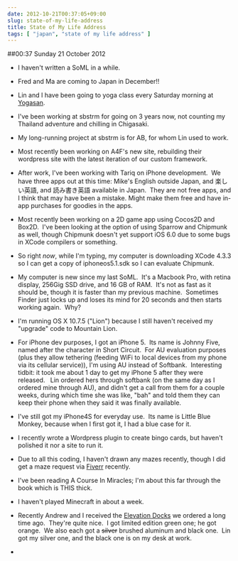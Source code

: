 ```yaml
---
date: 2012-10-21T00:37:05+09:00
slug: state-of-my-life-address
title: State of My Life Address
tags: [ "japan", "state of my life address" ]
---
```


##00:37 Sunday 21 October 2012


	
  * I haven't written a SoML in a while.

	
  * Fred and Ma are coming to Japan in December!!

	
  * Lin and I have been going to yoga class every Saturday morning at [Yogasan](http://yogasan.net).

	
  * I've been working at sbstrm for going on 3 years now, not counting my Thailand adventure and chilling in Chigasaki.

	
  * My long-running project at sbstrm is for AB, for whom Lin used to work.

	
  * Most recently been working on A4F's new site, rebuilding their wordpress site with the latest iteration of our custom framework.

	
  * After work, I've been working with Tariq on iPhone development.  We have three apps out at this time: Mike's English outside Japan, and 楽しい英語, and 読み書き英語 available in Japan.  They are not free apps, and I think that may have been a mistake. Might make them free and have in-app purchases for goodies in the apps.

	
  * Most recently been working on a 2D game app using Cocos2D and Box2D.  I've been looking at the option of using Sparrow and Chipmunk as well, though Chipmunk doesn't yet support iOS 6.0 due to some bugs in XCode compilers or something.

	
  * So right *now*, while I'm typing, my computer is downloading XCode 4.3.3 so I can get a copy of iphoneos5.1.sdk so I can evaluate Chipmunk.

	
  * My computer is new since my last SoML.  It's a Macbook Pro, with retina display, 256Gig SSD drive, and 16 GB of RAM.  It's not as fast as it should be, though it is faster than my previous machine.  Sometimes Finder just locks up and loses its mind for 20 seconds and then starts working again.  Why?

	
  * I'm running OS X 10.7.5 ("Lion") because I still haven't received my "upgrade" code to Mountain Lion.

	
  * For iPhone dev purposes, I got an iPhone 5.  Its name is Johnny Five, named after the character in Short Circuit.  For AU evaluation purposes (plus they allow tethering (feeding WiFi to local devices from my phone via its cellular service)), I'm using AU instead of Softbank.  Interesting tidbit: it took me about 1 day to get my iPhone 5 after they were released.   Lin ordered hers through softbank (on the same day as I ordered mine through AU), and didn't get a call from them for a couple weeks, during which time she was like, "bah" and told them they can keep their phone when they said it was finally available. 

	
  * I've still got my iPhone4S for everyday use.  Its name is Little Blue Monkey, because when I first got it, I had a blue case for it.

	
  * I recently wrote a Wordpress plugin to create bingo cards, but haven't polished it nor a site to run it.

	
  * Due to all this coding, I haven't drawn any mazes recently, though I did get a maze request via [Fiverr](http://fiverr.com/thunderrabbit) recently.

	
  * I've been reading A Course In Miracles; I'm about this far through the book which is THIS thick.

	
  * I haven't played Minecraft in about a week.

	
  * Recently Andrew and I received the [Elevation Docks](http://www.amazon.com/gp/product/B009PM82UE/ref=as_li_ss_tl?ie=UTF8&camp=1789&creative=390957&creativeASIN=B009PM82UE&linkCode=as2&tag=keepusthelim-20) we ordered a long time ago.  They're quite nice.  I got limited edition green one; he got orange.  We also each got a <del>silver</del> brushed aluminum and black one.  Lin got my silver one, and the black one is on my desk at work.

	
  * 



